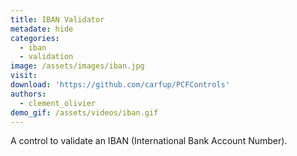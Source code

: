 ```yaml
---
title: IBAN Validator
metadate: hide
categories:
  - iban
  - validation
image: /assets/images/iban.jpg
visit: 
download: 'https://github.com/carfup/PCFControls'
authors:
  - clement_olivier
demo_gif: /assets/videos/iban.gif
---
```


A control to validate an IBAN (International Bank Account Number).
